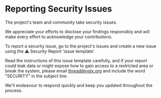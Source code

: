 # **Reporting Security Issues**

The project's team and community take security issues.

We appreciate your efforts to disclose your findings responsibly and will make every effort to acknowledge your contributions.

To report a security issue, go to the project's issues and create a new issue using the ⚠️ Security Report 'issue template'.

Read the instructions of this issue template carefully, and if your report could leak data or might expose how to gain access to a restricted area or break the system, please email [thread@ngjx.org](mailto:thread@ngjx.org) and include the word "SECURITY" in the subject line.

We'll endeavour to respond quickly and keep you updated throughout the process.
